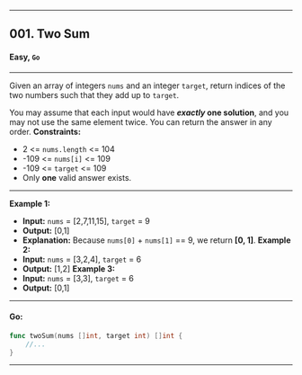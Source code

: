 ___
## 001. Two Sum 
#### Easy, **`Go`**

___
Given an array of integers `nums` and an integer `target`, return indices of the two numbers such that they add up to `target`.

You may assume that each input would have ***exactly* one solution**, and you may not use the same element twice.
You can return the answer in any order.
**Constraints:**
* 2 <= `nums.length` <= 104
* -109 <= `nums[i]` <= 109
* -109 <= `target` <= 109
* Only **one** valid answer exists.
___
**Example 1:**
* **Input:** `nums` = [2,7,11,15], `target` = 9
* **Output:** [0,1]
* **Explanation:** Because `nums[0]` + `nums[1]` == 9, we return **[0, 1]**.
**Example 2:**
* **Input:** `nums` = [3,2,4], `target` = 6
* **Output:** [1,2]
**Example 3:**
* **Input:** `nums` = [3,3], `target` = 6
* **Output:** [0,1]
---
#### Go:
```Go
func twoSum(nums []int, target int) []int {
    //...
}
```
---
